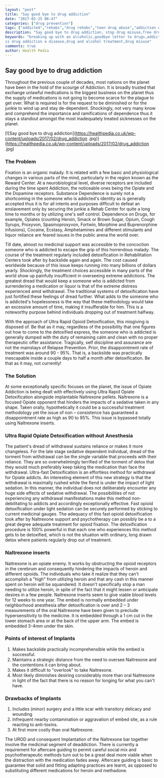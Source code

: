 ```yaml
---
layout: "post"
title: "Say good bye to drug addiction"
date: "2017-02-25 06:47"
categories: ["drug prevention"]
tags: ["addicted","rehabs","drug rehabs","teen drug abuse","addiction of drugs","drug abuse","alcohol abuse","heroin addiction","drug treatment"]
description: "Say good bye to drug addiction, stop drug misuse,free drug and alcohol treatment home,no addiction no alcoholic, goodbye letter to drugs,addiction and alcoholic"
keywords: "breaking up with an alcoholic,goodbye letter to drugs,addicted,alcoholic,drug addiction,substance abuse,drug addiction treatment,addiction treatment,drug and alcohol recovery
is drug addiction a disease,drug and alcohol treatment,drug misuse"
comments: true
author: Health Pedia
---
```


Say good bye to drug addiction
------------------------------

Throughout the previous couple of decades, most nations on the planet
have been in the hold of the scourge of Addiction. It is broadly trusted
that exchange unlawful medications is the biggest business on the planet
thus the supply of medications is not going to become scarce for the
plague to get over. What is required is for the request to be diminished
or for the junkie to wind up and stay de-dependent. Shockingly, not very
many know and comprehend the importance and ramifications of dependence
thus it stays a standout amongst the most inadequately treated
sicknesses on the planet.

[![Say good bye to drug addiction](https://healthpedia.co.uk/wp-content/uploads/2017/02/drug_addiction
.jpg)](https://healthpedia.co.uk/wp-content/uploads/2017/02/drug_addiction
.jpg)

### The Problem

Fixation is an organic malady. It is related with a few basic and
physiological changes in various parts of the mind, particularly in the
region known as the Reward Center. At a neurobiological level, diverse
receptors are included during the time spent Addiction, the noticeable
ones being the Opiate and the Dopamine receptors. Substance Dependence
is surely not a shortcoming in the someone who is addicted's identity as
is generally accepted thus it is for all intents and purposes difficult
to defeat an enslavement only by securing the junkie a Rehab Center for
quite a long time to months or by utilizing one's self control.
Dependence on Drugs, for example, Opiates (counting Heroin, Smack or
Brown Sugar, Opium, Cough Syrups, Proxyvon, Spasmoproxyvon, Fortwin,
Morphine and Buprenorphine infusions), Cocaine, Ecstasy, Amphetamines
and different stimulants and liquor reliance are feared issues in the
public arena the world over.

Till date, almost no medicinal support was accessible to the concoction
someone who is addicted to escape the grip of this horrendous malady.
The course of the treatment regularly included detoxification in
Rehabilitation Centers took after by backslide again and again. The cost
caused worldwide because of this issue keeps running into many billions
of dollars yearly. Shockingly, the treatment choices accessible in many
parts of the world show up painfully insufficient in overseeing extreme
addictions. The greatest dread that would keep a someone who is addicted
from surrendering a medication or liquor is that of the extreme distress
experienced amid withdrawal. The traditional systems of detoxification
have just fortified these feelings of dread further. What adds to the
someone who is addicted's hopelessness is the way that these methodology
would take an excessive amount of time, making it insufferable for him.
This is a noteworthy purpose behind individuals dropping out of
treatment halfway.

With the approach of Ultra Rapid Opioid Detoxification, this misgiving
is disposed of. Be that as it may, regardless of the possibility that
one figures out how to come to the detoxified express, the someone who
is addicted is generally dumped with the duty of remaining calm and
clean with no proper therapeutic offer assistance. Tragically, self
discipline and assurance are not the mainstays of Relapse Prevention.
Prior, the disappointment rate of treatment was around 90 - 95%. That
is, a backslide was practically inescapable inside a couple days to half
a month after detoxification. Be that as it may, not currently!

### The Solution

At some exceptionally specific focuses on the planet, the issue of
Opiate Addiction is being dealt with effectively using Ultra Rapid
Opiate Detoxification alongside implantable Naltrexone pellets.
Naltrexone is a focused Opiate opponent that hinders the impacts of a
sedative taken in any shape. Taken orally, hypothetically it could be a
successful treatment methodology yet the issue of non – consistence has
guaranteed a disappointment rate as high as 90 to 95%. This issue is
bypassed totally using Naltrexone inserts.

### Ultra Rapid Opiate Detoxification without Anesthesia

The patient's dread of withdrawal sustains reliance or makes it more
changeless. For the late stage sedative dependent individual, dread of
the torment from withdrawal can be the single variable that proceeds
with their reliance. They are so overwhelmingly terrified of the torment
of detox that they would much preferably keep taking the medication than
face the withdrawal. Ultra-fast Detoxification is an effortless method
for withdrawal for Opiate addicts. An interesting element of this new
strategy is that the withdrawal is maximally rushed while the fiend is
under the impact of light sedation. In this manner, the individual does
not deliberately encounter any huge side effects of sedative withdrawal.
The possibilities of not experiencing any withdrawal manifestations make
this method non-debilitating to addicts and accordingly exceptionally
effective. Fast opioid detoxification under light sedation can be
securely performed by sticking to current medicinal gauges. The adequacy
of this fast opioid detoxification took after by Naltrexone support and
psychotherapy can possibly be a to a great degree adequate treatment for
opioid fixation. The detoxification procedure is 100% powerful in that
each one who experiences this method gets to be detoxified, which is not
the situation with ordinary, long drawn detox where patients regularly
drop out of treatment.

### Naltrexone inserts

Naltrexone is an opiate enemy. It works by obstructing the opioid
receptors in the cerebrum and consequently hindering the impacts of
heroin and different opioids. The individuals who take it realize that
they can't accomplish a "high" from utilizing heroin and that any cash
in this manner spent on heroin will be squandered. It doesn't
specifically stop a man needing to utilize heroin, in spite of the fact
that it might lessen or anticipate desires in a few people. Naltrexone
inserts seem to give viable blood levels for 12 weeks to one year. The
embed is normally embedded under neighborhood anesthesia after
detoxification is over and 2 – 3 measurements of the oral Naltrexone
have been given to preclude hypersensitivity to the medicine. It is
embedded through a 1 cm cut in the lower stomach area or at the back of
the upper arm. The embed is embedded 3-4mm under the skin.

### Points of interest of Implants

1.  Makes backslide practically incomprehensible while the embed is
    successful.
2.  Maintains a strategic distance from the need to oversee Naltrexone
    and the contentions it can bring about.
3.  Makes it difficult to "overlook" to take Naltrexone.
4.  Most likely diminishes desiring considerably more than oral
    Naltrexone in light of the fact that there is no reason for longing
    for what you can't have.

### Drawbacks of Implants

1.  Includes (minor) surgery and a little scar with transitory delicacy
    and wounding
2.  Infrequent nearby contamination or aggravation of embed site, as a
    rule reacting to anti-toxins.
3.  At first more costly than oral Naltrexone.

The UROD and consequent Implantation of the Naltrexone bar together
involve the medicinal segment of deaddiction. There is currently a
requirement for aftercare guiding to permit careful social mix and
psychotherapeutic methods turn out to be a great deal more viable when
the distraction with the medication fades away. Aftercare guiding is
basic to guarantee that solid and fitting adapting practices are learnt,
as opposed to substituting different medications for heroin and
methadone.
